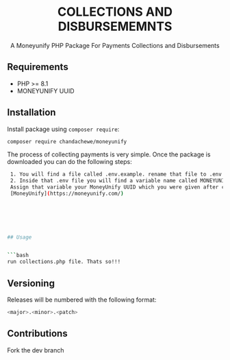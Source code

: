<h1 align="center">COLLECTIONS AND DISBURSEMEMNTS</h1>

<p align="center">
A Moneyunify PHP Package For Payments Collections and Disbursements
</p>



## Requirements

- PHP >= 8.1
- MONEYUNIFY UUID

## Installation

Install package using `composer require`:

```bash
composer require chandachewe/moneyunify
```

The process of collecting payments is very simple. Once the package is downloaded you can do the following steps: 

```bash
 1. You will find a file called .env.example. rename that file to .env   
 2. Inside that .env file you will find a variable name called MONEYUNIFY_UUID. 
 Assign that variable your MoneyUnify UUID which you were given after creating an account at:``` 
 [MoneyUnify](https://moneyunify.com/)
 
 
 



## Usage


```bash
run collections.php file. Thats so!!!
```

## Versioning

Releases will be numbered with the following format:

```bash
<major>.<minor>.<patch>
```

## Contributions
Fork the dev branch
